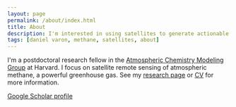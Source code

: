 ```yaml
---
layout: page
permalink: /about/index.html
title: About
description: I'm interested in using satellites to generate actionable information about the environment.
tags: [daniel varon, methane, satellites, about]
---
```


I'm a postdoctoral research fellow in the [Atmospheric Chemistry Modeling Group](http://acmg.seas.harvard.edu/) at Harvard. I focus on satellite remote sensing of atmospheric methane, a powerful greenhouse gas. See my <a href="{{ site.url }}/research">research page</a> or <a href="{{ site.url }}/djvcv.pdf">CV</a> for more information. 

<!--I was born and raised in Montr&#233;al, Qu&#233;bec, and studied physics and English literature at McGill before coming to Harvard.--> 

<!--In my spare time, I enjoy reading (especially science fiction), hiking, and---most of all---playing piano.-->

[Google Scholar profile](https://scholar.google.com/citations?user=9rXfafMAAAAJ&hl=en&oi=ao)

